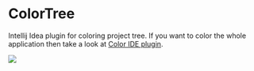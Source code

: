 ColorTree
=========

Intellij Idea plugin for coloring project tree. If you want to color the whole application then take a look at [Color IDE plugin](https://github.com/dmalch/ColorIDE).

![](/dmalch/ColorIde/raw/master/ColorIde.png)